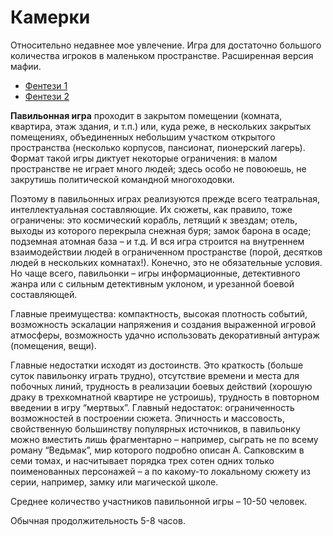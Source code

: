 # Камерки

Относительно недавнее мое увлечение. Игра для достаточно большого количества игроков в маленьком пространстве. Расширенная версия мафии.

*   [Фентези 1](./Фентези%201/index.md)
*   [Фентези 2](./Фентези%202/index.md)

**Павильонная игра** проходит в закрытом помещении (комната, квартира, этаж здания, и т.п.) или, куда реже, в нескольких закрытых помещениях, объединенных небольшим участком открытого пространства (несколько корпусов, пансионат, пионерский лагерь). Формат такой игры диктует некоторые ограничения: в малом пространстве не играет много людей; здесь особо не повоюешь, не закрутишь политической командной многоходовки. 

Поэтому в павильонных играх реализуются прежде всего театральная, интеллектуальная составляющие. Их сюжеты, как правило, тоже ограничены: это космический корабль, летящий к звездам; отель, выходы из которого перекрыла снежная буря; замок барона в осаде; подземная атомная база – и т.д. И вся игра строится на внутреннем взаимодействии людей в ограниченном пространстве (порой, десятков людей в нескольких комнатах!). Конечно, это не обязательные условия. Но чаще всего, павильонки – игры информационные, детективного жанра или с сильным детективным уклоном, и урезанной боевой составляющей. 

Главные преимущества: компактность, высокая плотность событий, возможность эскалации напряжения и создания выраженной игровой атмосферы, возможность удачно использовать декоративный антураж (помещения, вещи). 

Главные недостатки исходят из достоинств. Это краткость (больше суток павильонку играть трудно), отсутствие времени и места для побочных линий, трудность в реализации боевых действий (хорошую драку в трехкомнатной квартире не устроишь), трудность в повторном введении в игру “мертвых”. Главный недостаток: ограниченность возможностей в построении сюжета. Эпичность и массовость, свойственную большинству популярных источников, в павильонку можно вместить лишь фрагментарно – например, сыграть не по всему роману “Ведьмак”, мир которого подробно описан А. Сапковским в семи томах, и насчитывает порядка трех сотен одних только поименованных персонажей – а по какому-то локальному сюжету из серии, например, замку или магической школе. 

Среднее количество участников павильонной игры – 10-50 человек. 

Обычная продолжительность 5-8 часов.
